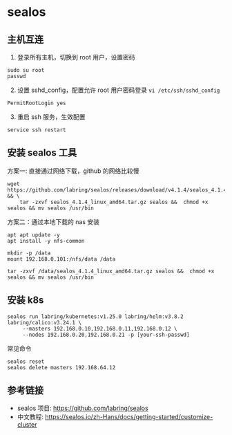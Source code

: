 # sealos

## 主机互连

1. 登录所有主机，切换到 root 用户，设置密码

```
sudo su root
passwd
```

2. 设置 sshd_config，配置允许 root 用户密码登录 `vi /etc/ssh/sshd_config`

```
PermitRootLogin yes
```

3. 重启 ssh 服务，生效配置

```shell
service ssh restart
```

## 安装 sealos 工具

方案一: 直接通过网络下载，github 的网络比较慢

```shell
wget  https://github.com/labring/sealos/releases/download/v4.1.4/sealos_4.1.4_linux_amd64.tar.gz  && \
    tar -zxvf sealos_4.1.4_linux_amd64.tar.gz sealos &&  chmod +x sealos && mv sealos /usr/bin
```

方案二：通过本地下载的 nas 安装

```shell
apt apt update -y
apt install -y nfs-common

mkdir -p /data
mount 192.168.0.101:/nfs/data /data

tar -zxvf /data/sealos_4.1.4_linux_amd64.tar.gz sealos &&  chmod +x sealos && mv sealos /usr/bin
```

## 安装 k8s

```shell
sealos run labring/kubernetes:v1.25.0 labring/helm:v3.8.2 labring/calico:v3.24.1 \
     --masters 192.168.0.10,192.168.0.11,192.168.0.12 \
     --nodes 192.168.0.20,192.168.0.21 -p [your-ssh-passwd]
```

常见命令

```shell
sealos reset
sealos delete masters 192.168.64.12
```

## 参考链接

- sealos 项目: <https://github.com/labring/sealos>
- 中文教程: <https://sealos.io/zh-Hans/docs/getting-started/customize-cluster>
